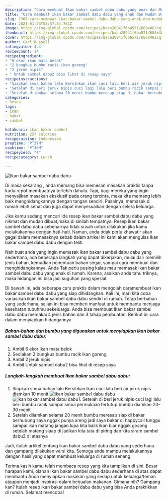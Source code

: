 ```yaml
---
description: "Cara membuat Ikan bakar sambel dabu dabu yang enak dan Mudah Dibuat"
title: "Cara membuat Ikan bakar sambel dabu dabu yang enak dan Mudah Dibuat"
slug: 1365-cara-membuat-ikan-bakar-sambel-dabu-dabu-yang-enak-dan-mudah-dibuat
date: 2021-01-23T08:57:54.761Z
image: https://img-global.cpcdn.com/recipes/baca20941f6ba571/680x482cq70/ikan-bakar-sambel-dabu-dabu-foto-resep-utama.jpg
thumbnail: https://img-global.cpcdn.com/recipes/baca20941f6ba571/680x482cq70/ikan-bakar-sambel-dabu-dabu-foto-resep-utama.jpg
cover: https://img-global.cpcdn.com/recipes/baca20941f6ba571/680x482cq70/ikan-bakar-sambel-dabu-dabu-foto-resep-utama.jpg
author: Carl Russell
ratingvalue: 4.4
reviewcount: 14
recipeingredient:
- "6 ekor ikan mata belok"
- "2 bungkus bumbu racik ikan goreng"
- "2 jeruk nipis"
- " Untuk sambel dabu2 bisa lihat di resep saya"
recipeinstructions:
- "Siapkan smua bahan lalu Bersihkan ikan cuci lalu beri air jeruk nipis diamkan 10 menit"
- "Setelah di beri jeruk nipis cuci lagi lalu beri bumbu racik sampai smua permukaan tertutup bumbu diamkan 20-30 menit"
- "Setelah diiamkan selama 20 menit bumbu meresap siap di bakar berhubung saya nggak punya areng jadi saya bakar di happycall tunggu sampai ikan matang jangan lupa kita balik ikan biar nggak gosong setelah mateng siaap di jadikan kita tata di piring dan kita siram sambel dabu2 di atasnya"
categories:
- Resep
tags:
- ikan
- bakar
- sambel

katakunci: ikan bakar sambel 
nutrition: 257 calories
recipecuisine: Indonesian
preptime: "PT37M"
cooktime: "PT36M"
recipeyield: "4"
recipecategory: Lunch

---
```



![Ikan bakar sambel dabu dabu](https://img-global.cpcdn.com/recipes/baca20941f6ba571/680x482cq70/ikan-bakar-sambel-dabu-dabu-foto-resep-utama.jpg)

Di masa  sekarang , anda memang bisa memesan masakan praktis tanpa kudu repot membuatnya terlebih dahulu. Tapi, bagi mereka yang ingin menyajikan masakan eksklusif pada orang tercinta, maka kita memang lebih baik menghidangkannya dengan tangan sendiri. Pasalnya, memasak di rumah lebih sehat dan juga dapat menyesuaikan dengan selera keluarga.

Jika kamu sedang mencari ide resep ikan bakar sambel dabu dabu yang nikmat dan mudah dibuat,maka di sinilah tempatnya. Resep ikan bakar sambel dabu dabu  sebenarnya tidak susah untuk dilakukan jika kamu melakukannya dengan hati-hati. Namun, anda tidak perlu khawatir akan gagal dalam memasaknya 
sebab dalam artikel ini kami akan mengulas ikan bakar sambel dabu dabu dengan teliti.  



Nah buat anda yang ingin memasak ikan bakar sambel dabu dabu yang sederhana, ada beberapa langkah yang dapat dikerjakan, mulai dari memilih jenis bahan, kemudian penentuan bahan segar, sampai cara membuat dan menghidangkannya. Anda Tak perlu pusing kalau mau memasak ikan bakar sambel dabu dabu yang enak di rumah. Karena, asalkan anda  tahu triknya, maka hidangan ini bisa jadi suguhan yang spesial.

Di bawah ini, ada beberapa cara praktis  dalam mengolah caramembuat ikan bakar sambel dabu dabu yang siap dihidangkan. Kali ini, mari kita coba variasikan ikan bakar sambel dabu dabu sendiri di rumah. Tetap berbahan yang sederhana, sajian ini bisa memberi manfaat untuk membantu menjaga kesehatan tubuhmu sekeluarga. Anda bisa membuat Ikan bakar sambel dabu dabu memakai 4 jenis bahan dan 3 tahap pembuatan. Berikut ini cara dalam menyiapkan hidangannya.

<!--inarticleads1-->

##### Bahan-bahan dan bumbu yang digunakan untuk menyiapkan Ikan bakar sambel dabu dabu:

1. Ambil 6 ekor ikan mata belok
1. Sediakan 2 bungkus bumbu racik ikan goreng
1. Ambil 2 jeruk nipis
1. Ambil  Untuk sambel dabu2 bisa lihat di resep saya




<!--inarticleads2-->

##### Langkah-langkah membuat Ikan bakar sambel dabu dabu:

1. Siapkan smua bahan lalu Bersihkan ikan cuci lalu beri air jeruk nipis diamkan 10 menit
<img src="https://img-global.cpcdn.com/steps/21f2f837dc8e8154/160x128cq70/ikan-bakar-sambel-dabu-dabu-langkah-memasak-1-foto.jpg" alt="Ikan bakar sambel dabu dabu"><img src="https://img-global.cpcdn.com/steps/573efe06d4d60924/160x128cq70/ikan-bakar-sambel-dabu-dabu-langkah-memasak-1-foto.jpg" alt="Ikan bakar sambel dabu dabu">1. Setelah di beri jeruk nipis cuci lagi lalu beri bumbu racik sampai smua permukaan tertutup bumbu diamkan 20-30 menit
1. Setelah diiamkan selama 20 menit bumbu meresap siap di bakar berhubung saya nggak punya areng jadi saya bakar di happycall tunggu sampai ikan matang jangan lupa kita balik ikan biar nggak gosong setelah mateng siaap di jadikan kita tata di piring dan kita siram sambel dabu2 di atasnya




Jadi, itulah artikel tentang  ikan bakar sambel dabu dabu  yang sederhana dan gampang dilakukan versi kita. Semoga anda mampu melakukannya dengan hasil yang dapat membuat keluarga di rumah senang. 

Terima kasih kamu telah membaca resep yang kita tampilkan di sini. Besar harapan kami, olahan  Ikan bakar sambel dabu dabu sederhana di atas dapat membantu Anda menyiapkan masakan yang sedap untuk keluarga/teman ataupun menjadi inspirasi dalam berjualan makanan. Gimana nih? Gampang kan? Itulah resep ikan bakar sambel dabu dabu yang bisa Anda praktikkan di rumah. Selamat mencoba!

